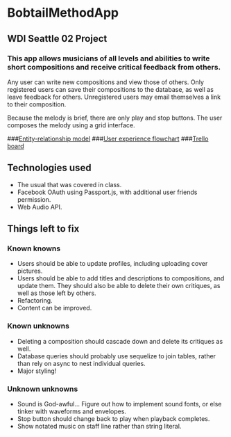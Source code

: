 # BobtailMethodApp
## WDI Seattle 02 Project

### This app allows musicians of all levels and abilities to write short compositions and receive critical feedback from others.

Any user can write new compositions and view those of others. Only registered users can save their compositions to the database, as well as leave feedback for others. Unregistered users may email themselves a link to their composition.

Because the melody is brief, there are only play and stop buttons. The user composes the melody using a grid interface.

###[Entity-relationship model](https://github.com/bennettslin/BobtailMethodApp/blob/master/public/BobtailMethodEntityRelations.png)
###[User experience flowchart](https://github.com/bennettslin/BobtailMethodApp/blob/master/public/BobtailMethodFlowchart.png)
###[Trello board](https://trello.com/b/vcIgGdyh/bobtailmethodapp)

## Technologies used
+ The usual that was covered in class.
+ Facebook OAuth using Passport.js, with additional user friends permission.
+ Web Audio API.

## Things left to fix

### Known knowns
+ Users should be able to update profiles, including uploading cover pictures.
+ Users should be able to add titles and descriptions to compositions, and update them. They should also be able to delete their own critiques, as well as those left by others.
+ Refactoring.
+ Content can be improved.

### Known unknowns
+ Deleting a composition should cascade down and delete its critiques as well.
+ Database queries should probably use sequelize to join tables, rather than rely on async to nest individual queries.
+ Major styling!

### Unknown unknowns
+ Sound is God-awful... Figure out how to implement sound fonts, or else tinker with waveforms and envelopes.
+ Stop button should change back to play when playback completes.
+ Show notated music on staff line rather than string literal.